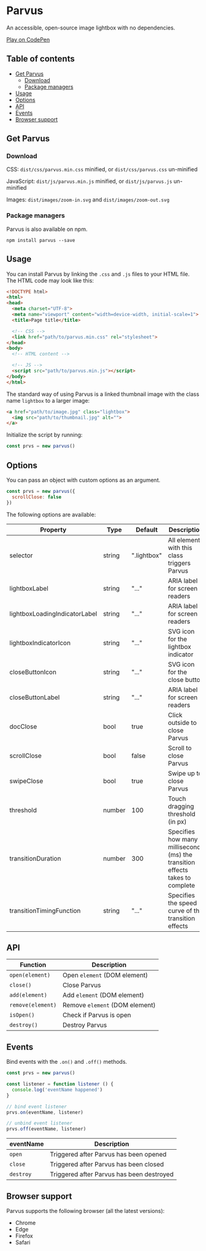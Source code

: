 # Parvus

An accessible, open-source image lightbox with no dependencies.

[Play on CodePen](https://codepen.io/deoostfreese/pen/GRqdEPY)

## Table of contents

- [Get Parvus](#get-parvus)
  - [Download](#download)
  - [Package managers](#package-managers)
- [Usage](#usage)
- [Options](#options)
- [API](#api)
- [Events](#events)
- [Browser support](#browser-support)

## Get Parvus

### Download

CSS: `dist/css/parvus.min.css` minified, or `dist/css/parvus.css` un-minified

JavaScript: `dist/js/parvus.min.js` minified, or `dist/js/parvus.js` un-minified

Images: `dist/images/zoom-in.svg` and `dist/images/zoom-out.svg`

### Package managers

Parvus is also available on npm.

`npm install parvus --save`

## Usage

You can install Parvus by linking the `.css` and `.js` files to your HTML file. The HTML code may look like this:

```html
<!DOCTYPE html>
<html>
<head>
  <meta charset="UTF-8">
  <meta name="viewport" content="width=device-width, initial-scale=1">
  <title>Page title</title>

  <!-- CSS -->
  <link href="path/to/parvus.min.css" rel="stylesheet">
</head>
<body>
  <!-- HTML content -->

  <!-- JS -->
  <script src="path/to/parvus.min.js"></script>
</body>
</html>
```

The standard way of using Parvus is a linked thumbnail image with the class name `lightbox` to a larger image:

```html
<a href="path/to/image.jpg" class="lightbox">
  <img src="path/to/thumbnail.jpg" alt="">
</a>
```

Initialize the script by running:

```js
const prvs = new parvus()
```

## Options

You can pass an object with custom options as an argument.

```js
const prvs = new parvus({
  scrollClose: false
})
```

The following options are available:

| Property | Type | Default | Description |
| --- | --- | --- | --- |
| selector | string | ".lightbox" | All elements with this class triggers Parvus |
| lightboxLabel | string | "..." | ARIA label for screen readers |
| lightboxLoadingIndicatorLabel | string | "..." | ARIA label for screen readers |
| lightboxIndicatorIcon | string | "..." | SVG icon for the lightbox indicator |
| closeButtonIcon | string | "..." | SVG icon for the close button |
| closeButtonLabel | string | "..." | ARIA label for screen readers |
| docClose | bool | true | Click outside to close Parvus |
| scrollClose | bool | false | Scroll to close Parvus |
| swipeClose | bool | true | Swipe up to close Parvus |
| threshold | number | 100 | Touch dragging threshold (in px) |
| transitionDuration | number | 300 | Specifies how many milliseconds (ms) the transition effects takes to complete |
| transitionTimingFunction | string | "..." | Specifies the speed curve of the transition effects |

## API

| Function | Description |
| --- | --- |
| `open(element)` | Open `element` (DOM element) |
| `close()` | Close Parvus |
| `add(element)` | Add `element` (DOM element) |
| `remove(element)` | Remove `element` (DOM element) |
| `isOpen()` | Check if Parvus is open |
| `destroy()` | Destroy Parvus |

## Events

Bind events with the `.on()` and `.off()` methods.

```js
const prvs = new parvus()

const listener = function listener () {
  console.log('eventName happened')
}

// bind event listener
prvs.on(eventName, listener)

// unbind event listener
prvs.off(eventName, listener)
```

| eventName | Description |
| --- | --- |
| `open` | Triggered after Parvus has been opened |
| `close` | Triggered after Parvus has been closed |
| `destroy` | Triggered after Parvus has been destroyed |

## Browser support

Parvus supports the following browser (all the latest versions):

- Chrome
- Edge
- Firefox
- Safari
